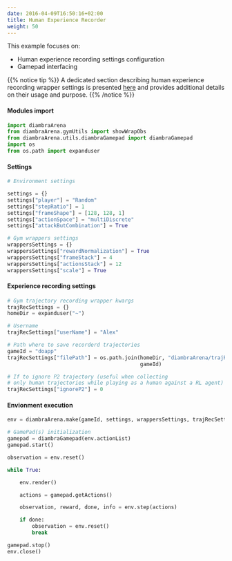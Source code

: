 ```yaml
---
date: 2016-04-09T16:50:16+02:00
title: Human Experience Recorder
weight: 50
---
```


This example focuses on:
 - Human experience recording settings configuration
 - Gamepad interfacing

{{% notice tip %}}
A dedicated section describing human experience recording wrapper settings is presented <a href="/imitationlearning/#experience-recording-wrapper">here</a> and provides additional details on their usage and purpose.
{{% /notice %}}

#### Modules import

```python
import diambraArena
from diambraArena.gymUtils import showWrapObs
from diambraArena.utils.diambraGamepad import diambraGamepad
import os
from os.path import expanduser
```
#### Settings

```python
# Environment settings

settings = {}
settings["player"] = "Random"
settings["stepRatio"] = 1
settings["frameShape"] = [128, 128, 1]
settings["actionSpace"] = "multiDiscrete"
settings["attackButCombination"] = True

# Gym wrappers settings
wrappersSettings = {}
wrappersSettings["rewardNormalization"] = True
wrappersSettings["frameStack"] = 4
wrappersSettings["actionsStack"] = 12
wrappersSettings["scale"] = True
```

#### Experience recording settings

```python
# Gym trajectory recording wrapper kwargs
trajRecSettings = {}
homeDir = expanduser("~")

# Username
trajRecSettings["userName"] = "Alex"

# Path where to save recorderd trajectories
gameId = "doapp"
trajRecSettings["filePath"] = os.path.join(homeDir, "diambraArena/trajRecordings",
                                           gameId)

# If to ignore P2 trajectory (useful when collecting
# only human trajectories while playing as a human against a RL agent)
trajRecSettings["ignoreP2"] = 0
```

#### Envionment execution

```python
env = diambraArena.make(gameId, settings, wrappersSettings, trajRecSettings)

# GamePad(s) initialization
gamepad = diambraGamepad(env.actionList)
gamepad.start()

observation = env.reset()

while True:

    env.render()

    actions = gamepad.getActions()

    observation, reward, done, info = env.step(actions)

    if done:
        observation = env.reset()
        break

gamepad.stop()
env.close()
```

